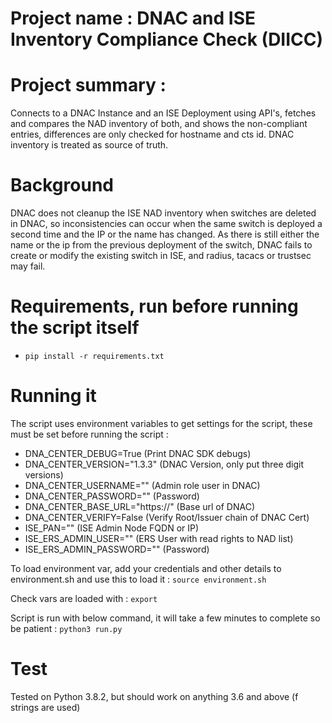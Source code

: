 # Project name : DNAC and ISE Inventory Compliance Check (DIICC)

# Project summary :
Connects to a DNAC Instance and an ISE Deployment using API's, fetches and compares the NAD inventory of both, and shows the non-compliant entries, differences are only checked for hostname and cts id. DNAC inventory is treated as source of truth.

# Background 
DNAC does not cleanup the ISE NAD inventory when switches are deleted in DNAC, so inconsistencies can occur when the same switch is deployed a second time
and the IP or the name has changed. As there is still either the name or the ip from the previous deployment of the switch, DNAC fails to create or modify the existing switch in ISE, and radius, tacacs or trustsec may fail.

# Requirements, run before running the script itself
- `pip install -r requirements.txt`

# Running it
The script uses environment variables to get settings for the script, these must be set before running the script :

- DNA_CENTER_DEBUG=True (Print DNAC SDK debugs)
- DNA_CENTER_VERSION="1.3.3" (DNAC Version, only put three digit versions)
- DNA_CENTER_USERNAME="" (Admin role user in DNAC)
- DNA_CENTER_PASSWORD="" (Password)
- DNA_CENTER_BASE_URL="https://<fqdn or ip of DNAC VIP>" (Base url of DNAC)
- DNA_CENTER_VERIFY=False (Verify Root/Issuer chain of DNAC Cert)
- ISE_PAN="" (ISE Admin Node FQDN or IP)
- ISE_ERS_ADMIN_USER="" (ERS User with read rights to NAD list)
- ISE_ERS_ADMIN_PASSWORD="" (Password)

To load environment var, add your credentials and other details to environment.sh and use this to load it :
`source environment.sh`

Check vars are loaded with :
`export`

Script is run with below command, it will take a few minutes to complete so be patient :
`python3 run.py`

# Test
Tested on Python 3.8.2, but should work on anything 3.6 and above (f strings are used)
